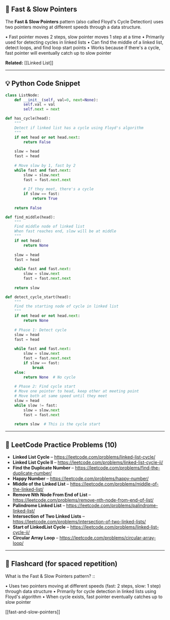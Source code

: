 ## 🧠 Fast & Slow Pointers

The **Fast & Slow Pointers** pattern (also called Floyd's Cycle Detection) uses two pointers moving at different speeds through a data structure.

• Fast pointer moves 2 steps, slow pointer moves 1 step at a time
• Primarily used for detecting cycles in linked lists
• Can find the middle of a linked list, detect loops, and find loop start points
• Works because if there's a cycle, fast pointer will eventually catch up to slow pointer

**Related:** [[Linked List]]

---

## 💡 Python Code Snippet

```python
class ListNode:
    def __init__(self, val=0, next=None):
        self.val = val
        self.next = next

def has_cycle(head):
    """
    Detect if linked list has a cycle using Floyd's algorithm
    """
    if not head or not head.next:
        return False
    
    slow = head
    fast = head
    
    # Move slow by 1, fast by 2
    while fast and fast.next:
        slow = slow.next
        fast = fast.next.next
        
        # If they meet, there's a cycle
        if slow == fast:
            return True
    
    return False

def find_middle(head):
    """
    Find middle node of linked list
    When fast reaches end, slow will be at middle
    """
    if not head:
        return None
    
    slow = head
    fast = head
    
    while fast and fast.next:
        slow = slow.next
        fast = fast.next.next
    
    return slow

def detect_cycle_start(head):
    """
    Find the starting node of cycle in linked list
    """
    if not head or not head.next:
        return None
    
    # Phase 1: Detect cycle
    slow = head
    fast = head
    
    while fast and fast.next:
        slow = slow.next
        fast = fast.next.next
        if slow == fast:
            break
    else:
        return None  # No cycle
    
    # Phase 2: Find cycle start
    # Move one pointer to head, keep other at meeting point
    # Move both at same speed until they meet
    slow = head
    while slow != fast:
        slow = slow.next
        fast = fast.next
    
    return slow  # This is the cycle start
```

---

## 🔗 LeetCode Practice Problems (10)

- **Linked List Cycle** – https://leetcode.com/problems/linked-list-cycle/
- **Linked List Cycle II** – https://leetcode.com/problems/linked-list-cycle-ii/
- **Find the Duplicate Number** – https://leetcode.com/problems/find-the-duplicate-number/
- **Happy Number** – https://leetcode.com/problems/happy-number/
- **Middle of the Linked List** – https://leetcode.com/problems/middle-of-the-linked-list/
- **Remove Nth Node From End of List** – https://leetcode.com/problems/remove-nth-node-from-end-of-list/
- **Palindrome Linked List** – https://leetcode.com/problems/palindrome-linked-list/
- **Intersection of Two Linked Lists** – https://leetcode.com/problems/intersection-of-two-linked-lists/
- **Start of LinkedList Cycle** – https://leetcode.com/problems/linked-list-cycle-ii/
- **Circular Array Loop** – https://leetcode.com/problems/circular-array-loop/

---

## 🧠 Flashcard (for spaced repetition)

What is the Fast & Slow Pointers pattern? ::

• Uses two pointers moving at different speeds (fast: 2 steps, slow: 1 step) through data structure
• Primarily for cycle detection in linked lists using Floyd's algorithm
• When cycle exists, fast pointer eventually catches up to slow pointer

[[fast-and-slow-pointers]] 
